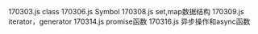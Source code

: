 170303.js  class
170306.js  Symbol
170308.js  set,map数据结构
170309.js  iterator，generator
170314.js  promise函数
170316.js  异步操作和async函数
